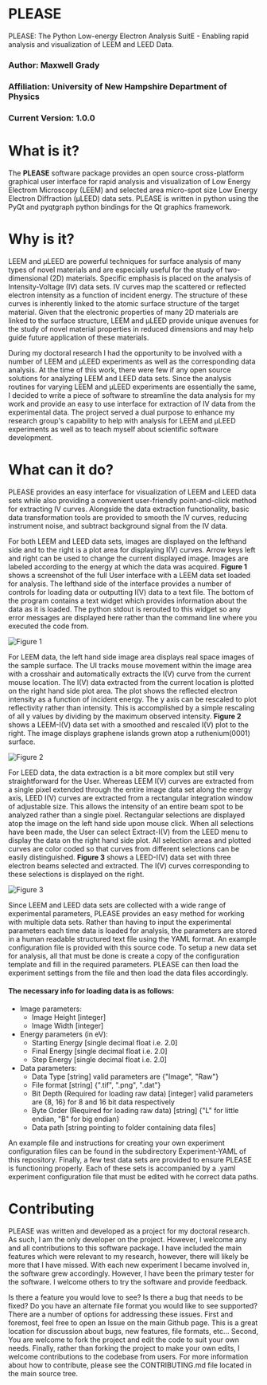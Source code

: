 # PLEASE
PLEASE: The Python Low-energy Electron Analysis SuitE - Enabling rapid analysis and visualization of LEEM and LEED Data.

### Author: Maxwell Grady
### Affiliation: University of New Hampshire Department of Physics
### Current Version: 1.0.0

# What is it?
The **PLEASE** software package provides an open source cross-platform graphical user interface for rapid analysis and visualization of Low Energy Electrom Microscopy (LEEM) and selected area micro-spot size Low Energy Electron Diffraction (µLEED) data sets. PLEASE is written in python using the PyQt and pyqtgraph python bindings for the Qt graphics framework.

# Why is it?
LEEM and µLEED are powerful techniques for surface analysis of many types of novel materials and are especially useful for the study of two-dimensional (2D) materials. Specific emphasis is placed on the analysis of Intensity-Voltage (IV) data sets. IV curves map the scattered or reflected electron intensity as a function of incident energy. The structure of these curves is inherently linked to the atomic surface structure of the target material. Given that the electronic properties of many 2D materials are linked to the surface structure, LEEM and µLEED provide unique avenues for the study of novel material properties in reduced dimensions and may help guide future application of these materials.

During my doctoral research I had the opportunity to be involved with a number of LEEM and µLEED experiments as well as the corresponding data analysis. At the time of this work, there were few if any open source solutions for analyzing LEEM and LEED data sets. Since the analysis routines for varying LEEM and µLEED experiments are essentially the same, I decided to write a piece of software to streamline the data analysis for my work and provide an easy to use interface for extraction of IV data from the experimental data. The project served a dual purpose to enhance my research group's capability to help with analysis for LEEM and µLEED experiments as well as to teach myself about scientific software development.

# What can it do?
PLEASE provides an easy interface for visualization of LEEM and LEED data sets while also providing a convenient user-friendly point-and-click method for extracting IV curves. Alongside the data extraction functionality, basic data transformation tools are provided to smooth the IV curves, reducing instrument noise, and subtract background signal from the IV data.

For both LEEM and LEED data sets, images are displayed on the lefthand side and to the right is a plot area for displaying I(V) curves. Arrow keys left and right can be used to change the current displayed image. Images are labeled according to the energy at which the data was acquired. **Figure 1** shows a screenshot of the full User interface with a LEEM data set loaded for analysis. The lefthand side of the interface provides a number of controls for loading data or outputting I(V) data to a text file. The bottom of the program contains a text widget which provides information about the data as it is loaded. The python stdout is rerouted to this widget so any error messages are displayed here rather than the command line where you executed the code from.

![Figure 1](./Images/PLEASE150.png)

For LEEM data, the left hand side image area displays real space images of the sample surface. The UI tracks mouse movement within the image area with a crosshair and automatically extracts the I(V) curve from the current mouse location. The I(V) data extracted from the current location is plotted on the right hand side plot area. The plot shows the reflected electron intensity as a function of incident energy. The y axis can be rescaled to plot reflectivity rather than intensity. This is accomplished by a simple rescaling of all y values by dividing by the maximum observed intensity. **Figure 2** shows a LEEM-I(V) data set with a smoothed and rescaled I(V) plot to the right. The image displays graphene islands grown atop a ruthenium(0001) surface.

![Figure 2](./Images/LEEM-IV150.png)

For LEED data, the data extraction is a bit more complex but still very straightforward for the User. Whereas LEEM I(V) curves are extracted from a single pixel extended through the entire image data set along the energy axis, LEED I(V) curves are extracted from a rectangular integration window of adjustable size. This allows the intensity of an entire beam spot to be analyzed rather than a single pixel. Rectangular selections are displayed atop the image on the left hand side upon mouse click. When all selections have been made, the User can select Extract-I(V) from the LEED menu to display the data on the right hand side plot. All selection areas and plotted curves are color coded so that curves from different selections can be easily distinguished. **Figure 3** shows a LEED-I(V) data set with three electron beams selected and extracted. The I(V) curves corresponding to these selections is displayed on the right.

![Figure 3](./Images/LEED-IV150.png)

Since LEEM and LEED data sets are collected with a wide range of experimental parameters, PLEASE provides an easy method for working with multiple data sets. Rather than having to input the experimental parameters each time data is loaded for analysis, the parameters are stored in a human readable structured text file using the YAML format. An example configuration file is provided with this source code. To setup a new data set for analysis, all that must be done is create a copy of the configuration template and fill in the required parameters. PLEASE can then load the experiment settings from the file and then load the data files accordingly.

#### The necessary info for loading data is as follows:
* Image parameters:
  * Image Height [integer]
  * Image Width [integer]
* Energy parameters (in eV):
  * Starting Energy [single decimal float i.e. 2.0]
  * Final Energy [single decimal float i.e. 2.0]
  * Step Energy [single decimal float i.e. 2.0]
* Data parameters:
  * Data Type [string] valid parameters are {"Image", "Raw"}
  * File format [string] {".tif", ".png", ".dat"}
  * Bit Depth (Required for loading raw data) [integer] valid parameters are {8, 16} for 8 and 16 bit data respectively
  * Byte Order (Required for loading raw data) [string] {"L" for little endian, "B" for big endian}
  * Data path [string pointing to folder containing data files]

An example file and instructions for creating your own experiment configuration files can be found in the subdirectory Experiment-YAML of this repository. Finally, a few test data sets are provided to ensure PLEASE is functioning properly. Each of these sets is accompanied by a .yaml experiment configuration file that must be edited with he correct data paths.

 # Contributing
 PLEASE was written and developed as a project for my doctoral research. As such, I am the only developer on the project. However, I welcome any and all contributions to this software package. I have included the main features which were relevant to my research, however, there will likely be more that I have missed. With each new experiment I became involved in, the software grew accordingly. However, I have been the primary tester for the software. I welcome others to try the software and provide feedback.

 Is there a feature you would love to see? Is there a bug that needs to be fixed? Do you have an alternate file format you would like to see supported?
 There are a number of options for addressing these issues. First and foremost, feel free to open an Issue on the main Github page. This is a great location for discussion about bugs, new features, file formats, etc...
 Second, You are welcome to fork the project and edit the code to suit your own needs. Finally, rather than forking the project to make your own edits, I welcome contributions to the codebase from users. For more information about how to contribute, please see the CONTRIBUTING.md file located in the main source tree.

